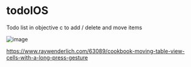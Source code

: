 # todoIOS
Todo list in objective c to add / delete and move items  

![image](http://imgur.com/BjTkBH7.gif)    

https://www.raywenderlich.com/63089/cookbook-moving-table-view-cells-with-a-long-press-gesture

